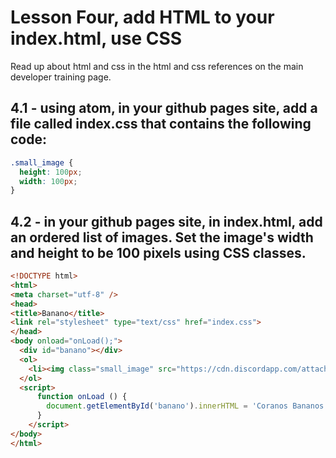 # Lesson Four, add HTML to your index.html, use CSS

Read up about html and css in the html and css references on the main developer training page.

## 4.1 - using atom, in your github pages site, add a file called index.css that contains the following code:

```css
.small_image {
  height: 100px;
  width: 100px;
}
```

## 4.2 - in your github pages site, in index.html, add an ordered list of images. Set the image's width and height to be 100 pixels using CSS classes.
```html
<!DOCTYPE html>
<html>
<meta charset="utf-8" />
<head>
<title>Banano</title>
<link rel="stylesheet" type="text/css" href="index.css">
</head>
<body onload="onLoad();">
  <div id="banano"></div>
  <ol>
    <li><img class="small_image" src="https://cdn.discordapp.com/attachments/416341951416369153/473520270309720064/kinderschoko.jpg" /></li>
  </ol>
  <script>
      function onLoad () {
        document.getElementById('banano').innerHTML = 'Coranos Bananos';
      }
    </script>
</body>
</html>
```

